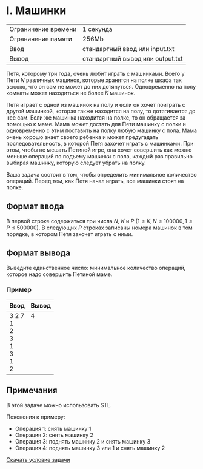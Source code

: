 # I. Машинки

<table>
    <tr>
        <td>Ограничение времени</td>
        <td>1 секунда</td>
    </tr>
    <tr>
        <td>Ограничение памяти</td>
        <td>256Mb</td>
    </tr>
    <tr>
        <td>Ввод</td>
        <td>стандартный ввод или input.txt</td>
    </tr>
    <tr>
        <td>Вывод</td>
        <td>стандартный вывод или output.txt</td>
    </tr>
</table>

Петя, которому три года, очень любит играть с машинками. Всего у Пети $N$ различных машинок, которые хранятся на полке шкафа так высоко, что он сам не может до них дотянуться. Одновременно на полу комнаты может находиться не более $K$ машинок.

Петя играет с одной из машинок на полу и если он хочет поиграть с другой машинкой, которая также находится на полу, то дотягивается до нее сам. Если же машинка находится на полке, то он обращается за помощью к маме. Мама может достать для Пети машинку с полки и одновременно с этим поставить на полку любую машинку с пола. Мама очень хорошо знает своего ребенка и может предугадать последовательность, в которой Петя захочет играть с машинками. При этом, чтобы не мешать Петиной игре, она хочет совершить как можно меньше операций по подъему машинки с пола, каждый раз правильно выбирая машинку, которую следует убрать на полку.

Ваша задача состоит в том, чтобы определить минимальное количество операций. Перед тем, как Петя начал играть, все машинки стоят на полке.

## Формат ввода

В первой строке содержаться три числа $N$, $K$ и $P$ $(1 \leq K, N \leq 100000, 1 \leq P \leq 500000)$. В следующих $P$ строках записаны номера машинок в том порядке, в котором Петя захочет играть с ними.

## Формат вывода

Выведите единственное число: минимальное количество операций, которое надо совершить Петиной маме.


### Пример

| Ввод | Вывод |
| -- | -- |
| 3 2 7<br>1<br>2<br>3<br>1<br>3<br>1<br>2 | 4<br><br><br><br><br><br><br><br> |


## Примечания

В этой задаче можно использовать STL.

Пояснения к примеру:

- Операция 1: снять машинку 1
- Операция 2: снять машинку 2
- Операция 3: поднять машинку 2 и снять машинку 3
- Операция 4: поднять машинку 3 или 1 и снять машинку 2


[Скачать условие задачи](https://contest.yandex.ru/contest/35179/download/I/)
